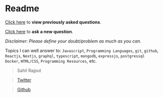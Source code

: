 # Readme

[Click here](https://github.com/sahilrajput03/askMeAnything/issues) to **view previously asked questions**.

[Click here](https://github.com/sahilrajput03/askMeAnything/issues/new) to **ask a new question**.

*Disclaimer: Please define your doubt/problem as much as you can.*

Topics I can well answer to: `Javascript`, `Programming Languages`, `git`, `github`, `Reactjs`, `Nextjs`, `graphql`, `typescript`, `mongodb`, `expressjs`, `postgressql` `Docker`, `HTML/CSS`, `Programming Resources`, etc.

> Sahil Rajput

> [Twitter](https://twitter.com/freakstarrocks)

> [Github](http://github.com/sahilrajput03)
